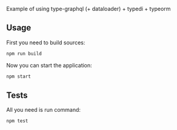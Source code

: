 Example of using type-graphql (+ dataloader) + typedi + typeorm

## Usage

First you need to build sources:

```sh
npm run build
```

Now you can start the application:

```sh
npm start
```

## Tests

All you need is run command:

```sh
npm test
```
